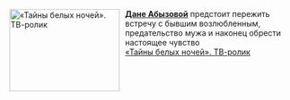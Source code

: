 <!--2025-03-16 21:18:50-->
<div class="yb">
  <div class="rss smaller1 kino_kino"><a href="https://www.kino-teatr.ru/video/47524/" title="«Тайны белых ночей». ТВ-ролик"><img src="https://www.kino-teatr.ru/video/4/2/47524/poster.jpg" width="196" height="147" align="left" hspace="5" style="margin: 0px 10px 0px 5px" alt="«Тайны белых ночей». ТВ-ролик"/></a><a href=https://www.kino-teatr.ru/kino/acter/w/ros/382869/bio/ target=_blank><strong>Дане Абызовой</strong></a> предстоит пережить встречу с бывшим возлюбленным, предательство мужа и наконец обрести настоящее чувство <br><a class="light" href="https://www.kino-teatr.ru/video/47524/">«Тайны белых ночей». ТВ-ролик</a></div>
</div>
